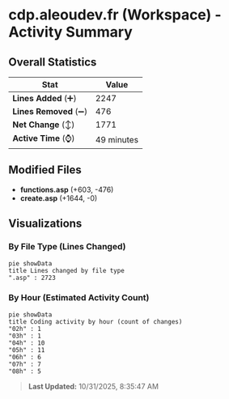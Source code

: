 # cdp.aleoudev.fr (Workspace) - Activity Summary 

## Overall Statistics

| Stat                   | Value                                                             |
| ---------------------- | ----------------------------------------------------------------- |
| **Lines Added** (➕)   | 2247                                          |
| **Lines Removed** (➖) | 476                                        |
| **Net Change** (↕)    | 1771                |
| **Active Time** (⌚)   | 49 minutes |


## Modified Files
- **functions.asp** (+603, -476)
- **create.asp** (+1644, -0)

## Visualizations

### By File Type (Lines Changed)

```mermaid
pie showData
title Lines changed by file type
".asp" : 2723
```

### By Hour (Estimated Activity Count)

```mermaid
pie showData
title Coding activity by hour (count of changes)
"02h" : 1
"03h" : 1
"04h" : 10
"05h" : 11
"06h" : 6
"07h" : 7
"08h" : 5
```


> **Last Updated:** 10/31/2025, 8:35:47 AM